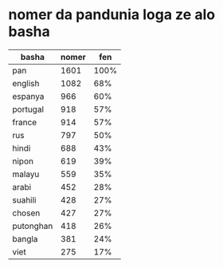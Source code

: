 # nomer da pandunia loga ze alo basha

| basha | nomer | fen |
|-------|-------|-----|
| pan | 1601 | 100% |
| english | 1082 | 68% |
| espanya | 966 | 60% |
| portugal | 918 | 57% |
| france | 914 | 57% |
| rus | 797 | 50% |
| hindi | 688 | 43% |
| nipon | 619 | 39% |
| malayu | 559 | 35% |
| arabi | 452 | 28% |
| suahili | 428 | 27% |
| chosen | 427 | 27% |
| putonghan | 418 | 26% |
| bangla | 381 | 24% |
| viet | 275 | 17% |
